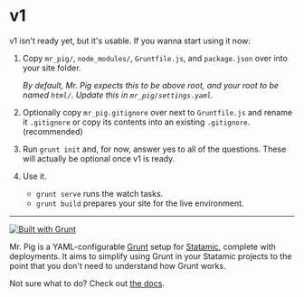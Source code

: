# v1
v1 isn't ready yet, but it's usable. If you wanna start using it now:

1. Copy `mr_pig/`, `node_modules/`, `Gruntfile.js`, and `package.json` over into your site folder.

   *By default, Mr. Pig expects this to be above root, and your root to be named `html/`. Update
   this in `mr_pig/settings.yaml`.*
2. Optionally copy `mr_pig.gitignore` over next to `Gruntfile.js` and rename it `.gitignore` or copy
   its contents into an existing `.gitignore`. (recommended)
3. Run `grunt init` and, for now, answer yes to all of the questions. These will actually be
   optional once v1 is ready.
4. Use it.
   - `grunt serve` runs the watch tasks.
   - `grunt build` prepares your site for the live environment.

---

[![Built with Grunt](https://cdn.gruntjs.com/builtwith.png)](http://gruntjs.com/)

Mr. Pig is a YAML-configurable [Grunt](http://gruntjs.com/) setup for
[Statamic](http://statamic.com/), complete with deployments. It aims to simplify using Grunt in your
Statamic projects to the point that you don't need to understand how Grunt works.

Not sure what to do? Check out [the docs](mr_pig/DOCS.md).
